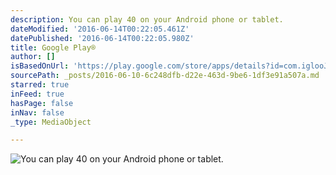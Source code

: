```yaml
---
description: You can play 40 on your Android phone or tablet.
dateModified: '2016-06-14T00:22:05.461Z'
datePublished: '2016-06-14T00:22:05.980Z'
title: Google Play®
author: []
isBasedOnUrl: 'https://play.google.com/store/apps/details?id=com.iglooJuan.ficto40'
sourcePath: _posts/2016-06-10-6c248dfb-d22e-463d-9be6-1df3e91a507a.md
starred: true
inFeed: true
hasPage: false
inNav: false
_type: MediaObject

---
```

![You can play 40 on your Android phone or tablet.](https://the-grid-user-content.s3-us-west-2.amazonaws.com/8a7f15aa-68ea-4f62-a8f1-9ca9bccd73b3.png)
